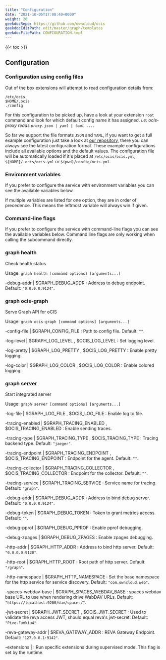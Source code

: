 ```yaml
---
title: "Configuration"
date: "2021-10-05T17:08:40+0000"
weight: 20
geekdocRepo: https://github.com/owncloud/ocis
geekdocEditPath: edit/master/graph/templates
geekdocFilePath: CONFIGURATION.tmpl
---
```


{{< toc >}}

## Configuration

### Configuration using config files

Out of the box extensions will attempt to read configuration details from:

```console
/etc/ocis
$HOME/.ocis
./config
```

For this configuration to be picked up, have a look at your extension `root` command and look for which default config name it has assigned. *i.e: ocis-proxy reads `proxy.json | yaml | toml ...`*.

So far we support the file formats `JSON` and `YAML`, if you want to get a full example configuration just take a look at [our repository](https://github.com/owncloud/ocis/tree/master/graph/config), there you can always see the latest configuration format. These example configurations include all available options and the default values. The configuration file will be automatically loaded if it's placed at `/etc/ocis/ocis.yml`, `${HOME}/.ocis/ocis.yml` or `$(pwd)/config/ocis.yml`.

### Environment variables

If you prefer to configure the service with environment variables you can see the available variables below.

If multiple variables are listed for one option, they are in order of precedence. This means the leftmost variable will always win if given.

### Command-line flags

If you prefer to configure the service with command-line flags you can see the available variables below. Command line flags are only working when calling the subcommand directly.

### graph health

Check health status

Usage: `graph health [command options] [arguments...]`






-debug-addr |  $GRAPH_DEBUG_ADDR
: Address to debug endpoint. Default: `"0.0.0.0:9124"`.


















### graph ocis-graph

Serve Graph API for oCIS

Usage: `graph ocis-graph [command options] [arguments...]`


-config-file |  $GRAPH_CONFIG_FILE
: Path to config file. Default: `""`.


-log-level |  $GRAPH_LOG_LEVEL , $OCIS_LOG_LEVEL
: Set logging level.


-log-pretty |  $GRAPH_LOG_PRETTY , $OCIS_LOG_PRETTY
: Enable pretty logging.


-log-color |  $GRAPH_LOG_COLOR , $OCIS_LOG_COLOR
: Enable colored logging.



















### graph server

Start integrated server

Usage: `graph server [command options] [arguments...]`







-log-file |  $GRAPH_LOG_FILE , $OCIS_LOG_FILE
: Enable log to file.


-tracing-enabled |  $GRAPH_TRACING_ENABLED , $OCIS_TRACING_ENABLED
: Enable sending traces.


-tracing-type |  $GRAPH_TRACING_TYPE , $OCIS_TRACING_TYPE
: Tracing backend type. Default: `"jaeger"`.


-tracing-endpoint |  $GRAPH_TRACING_ENDPOINT , $OCIS_TRACING_ENDPOINT
: Endpoint for the agent. Default: `""`.


-tracing-collector |  $GRAPH_TRACING_COLLECTOR , $OCIS_TRACING_COLLECTOR
: Endpoint for the collector. Default: `""`.


-tracing-service |  $GRAPH_TRACING_SERVICE
: Service name for tracing. Default: `"graph"`.


-debug-addr |  $GRAPH_DEBUG_ADDR
: Address to bind debug server. Default: `"0.0.0.0:9124"`.


-debug-token |  $GRAPH_DEBUG_TOKEN
: Token to grant metrics access. Default: `""`.


-debug-pprof |  $GRAPH_DEBUG_PPROF
: Enable pprof debugging.


-debug-zpages |  $GRAPH_DEBUG_ZPAGES
: Enable zpages debugging.


-http-addr |  $GRAPH_HTTP_ADDR
: Address to bind http server. Default: `"0.0.0.0:9120"`.


-http-root |  $GRAPH_HTTP_ROOT
: Root path of http server. Default: `"/graph"`.


-http-namespace |  $GRAPH_HTTP_NAMESPACE
: Set the base namespace for the http service for service discovery. Default: `"com.owncloud.web"`.


-spaces-webdav-base |  $GRAPH_SPACES_WEBDAV_BASE
: spaces webdav base URL to use when rendering drive WabDAV URLs. Default: `"https://localhost:9200/dav/spaces/"`.


-jwt-secret |  $GRAPH_JWT_SECRET , $OCIS_JWT_SECRET
: Used to validate the reva access JWT, should equal reva's jwt-secret. Default: `"Pive-Fumkiu4"`.


-reva-gateway-addr |  $REVA_GATEWAY_ADDR
: REVA Gateway Endpoint. Default: `"127.0.0.1:9142"`.


-extensions | 
: Run specific extensions during supervised mode. This flag is set by the runtime.

